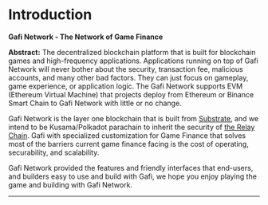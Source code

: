 # Introduction

**Gafi Network - The Network of Game Finance**

**Abstract:** The decentralized blockchain platform that is built for blockchain games and high-frequency applications. Applications running on top of Gafi Network will never bother about the security, transaction fee, malicious accounts, and many other bad factors. They can just focus on gameplay, game experience, or application logic. The Gafi Network supports EVM (Ethereum Virtual Machine) that projects deploy from Ethereum or Binance Smart Chain to Gafi Network with little or no change.

Gafi Network is the layer one blockchain that is built from [Substrate](https://substrate.io/), and we intend to be Kusama/Polkadot parachain to inherit the security of [the Relay Chain](https://wiki.polkadot.network/docs/learn-architecture). Gafi with specialized customization for Game Finance that solves most of the barriers current game finance facing is the cost of operating, securability, and scalability.

Gafi Network provided the features and friendly interfaces that end-users, and builders easy to use and build with Gafi, we hope you enjoy playing the game and building with Gafi Network.

****
